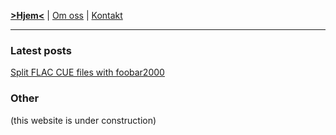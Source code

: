 <link rel="stylesheet" type="text/css" href="/custom.css">

[__>Hjem<__](index.md) | [Om oss](om.md) | [Kontakt](kontakt.md)

---

### Latest posts

[Split FLAC CUE files with foobar2000](blog/splitflacfoobar.md)

### Other
(this website is under construction)
